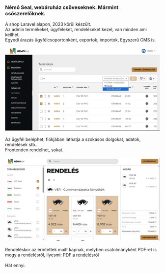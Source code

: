 ### Némó Seal, webáruház csöveseknek. Mármint csőszerelőknek.
A shop Laravel alapon, 2023 körül készült.  
Az admin termékeket, ügyfeleket, rendeléseket kezel, van minden ami kellhet.  
Egyedi árazás ügyfélcsoportonként, exportok, importok, Egyszerű CMS is.<br/><br/>
![Admin.](public/storage/ss_00.jpg)<br/>
<br/>
Az ügyfél beléphet, fiókjában láthatja a szokásos dolgokat, adatok, rendelések stb..  
Frontenden rendelhet, sokat.<br/><br/>
![Frontend.](public/storage/ss_01.jpg)<br/>
<br/>
Rendeléskor az érintettek mailt kapnak, melyben csatolmányként PDF-et is megy a rendelésről, ilyesmi: 
[PDF a rendelésről](public/storage/pdf/Rendelés_100.pdf)<br/>
<br/>
Hát ennyi.  
